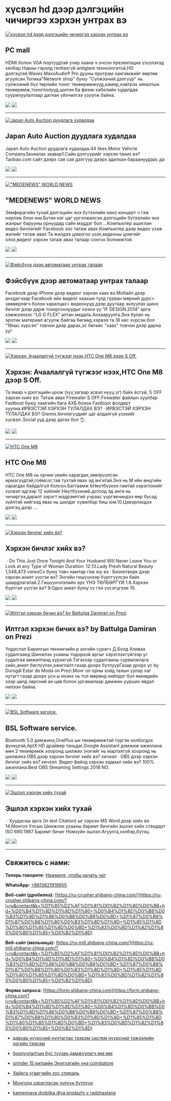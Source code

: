 # хүсвэл hd дээр дэлгэцийн чичиргээ хэрхэн унтрах вэ

<a href="https://swt.shibang-china.com/?l=ru&img&k=%D1%85%D2%AF%D1%81%D0%B2%D1%8D%D0%BB+hd+%D0%B4%D1%8D%D1%8D%D1%80+%D0%B4%D1%8D%D0%BB%D0%B3%D1%8D%D1%86%D0%B8%D0%B9%D0%BD+%D1%87%D0%B8%D1%87%D0%B8%D1%80%D0%B3%D1%8D%D1%8D+%D1%85%D1%8D%D1%80%D1%85%D1%8D%D0%BD+%D1%83%D0%BD%D1%82%D1%80%D0%B0%D1%85+%D0%B2%D1%8D" target="_blank">![хүсвэл hd дээр дэлгэцийн чичиргээ хэрхэн унтрах вэ](http://static.shibang-china.com/all-800x300/1521.jpg)</a>

## PC mall
HDMI болон VGA портуудтай учир хаана ч очсон презентациа үзүүлэхэд хялбар.Нарны гэрэлд гялбахгүй antiglare технологитой,HD дэлгэцтэй.Waves MaxxAudio&#174; Pro дууны програм хангамжийг өөртөө агуулсан.Топика&quot;Network shop&quot; буюу &quot;Сүлжээний дэлгүүр&quot; нь сүлжээний бүх төрлийн тоног төхөөрөмжүүд,камер,нэвтрэх хяналтын төхөөрөмж,тоноглолууд,шилэн ба физик кабелийн худалдаа суурилуулалтаар дагнан үйлчилгээ үзүүлж байна.


<a href="https://whatsapp.shibangsoft.com/WhatsApp.php" target="_blank" title="WhatsApp">![](http://static.shibang-china.com/icon/whatsapp.png)</a> <a href="https://swt.shibang-china.com/?l=ru&icon&k=%D1%85%D2%AF%D1%81%D0%B2%D1%8D%D0%BB+hd+%D0%B4%D1%8D%D1%8D%D1%80+%D0%B4%D1%8D%D0%BB%D0%B3%D1%8D%D1%86%D0%B8%D0%B9%D0%BD+%D1%87%D0%B8%D1%87%D0%B8%D1%80%D0%B3%D1%8D%D1%8D+%D1%85%D1%8D%D1%80%D1%85%D1%8D%D0%BD+%D1%83%D0%BD%D1%82%D1%80%D0%B0%D1%85+%D0%B2%D1%8D" target="_blank">![](http://static.shibang-china.com/icon/chat-ru.png)</a>

---

<a href="https://swt.shibang-china.com/?l=ru&img&k=%D1%85%D2%AF%D1%81%D0%B2%D1%8D%D0%BB+hd+%D0%B4%D1%8D%D1%8D%D1%80+%D0%B4%D1%8D%D0%BB%D0%B3%D1%8D%D1%86%D0%B8%D0%B9%D0%BD+%D1%87%D0%B8%D1%87%D0%B8%D1%80%D0%B3%D1%8D%D1%8D+%D1%85%D1%8D%D1%80%D1%85%D1%8D%D0%BD+%D1%83%D0%BD%D1%82%D1%80%D0%B0%D1%85+%D0%B2%D1%8D" target="_blank">![Japan Auto Auction дуудлага худалдаа](http://static.shibang-china.com/all-800x300/23.jpg)</a>

## Japan Auto Auction дуудлага худалдаа
Japan Auto Auction дуудлага худалдаа.44 likes.Motor Vehicle CompanyЗахиалах заавар1.Сайн дэлгүүрийг хэрхэн таних вэ? Taobao.com сайт дээрх сая сая дэлгүүр дээрх адилхан бараануудаас да


<a href="https://whatsapp.shibangsoft.com/WhatsApp.php" target="_blank" title="WhatsApp">![](http://static.shibang-china.com/icon/whatsapp.png)</a> <a href="https://swt.shibang-china.com/?l=ru&icon&k=%D1%85%D2%AF%D1%81%D0%B2%D1%8D%D0%BB+hd+%D0%B4%D1%8D%D1%8D%D1%80+%D0%B4%D1%8D%D0%BB%D0%B3%D1%8D%D1%86%D0%B8%D0%B9%D0%BD+%D1%87%D0%B8%D1%87%D0%B8%D1%80%D0%B3%D1%8D%D1%8D+%D1%85%D1%8D%D1%80%D1%85%D1%8D%D0%BD+%D1%83%D0%BD%D1%82%D1%80%D0%B0%D1%85+%D0%B2%D1%8D" target="_blank">![](http://static.shibang-china.com/icon/chat-ru.png)</a>

---

<a href="https://swt.shibang-china.com/?l=ru&img&k=%D1%85%D2%AF%D1%81%D0%B2%D1%8D%D0%BB+hd+%D0%B4%D1%8D%D1%8D%D1%80+%D0%B4%D1%8D%D0%BB%D0%B3%D1%8D%D1%86%D0%B8%D0%B9%D0%BD+%D1%87%D0%B8%D1%87%D0%B8%D1%80%D0%B3%D1%8D%D1%8D+%D1%85%D1%8D%D1%80%D1%85%D1%8D%D0%BD+%D1%83%D0%BD%D1%82%D1%80%D0%B0%D1%85+%D0%B2%D1%8D" target="_blank">![&quot;MEDENEWS&quot; WORLD NEWS](http://static.shibang-china.com/all-800x300/1518.jpg)</a>

## &quot;MEDENEWS&quot; WORLD NEWS
Земфирагийн тухай дэлгэцийн энэ бүтээлийн кино концерт ч гэж нэрлэж блох юм.Бүтэн нэг цаг үргэлжилсэн дэлгэцийн бүтээлийн энэ жанрыг барууны орнуудад сайн мэддэг бол …Компьютер ашиглан видео бичлэгийг Facebook ээс татаж авах.Компьютер дээр видео үзэж жилийг татаж авах Та жилдээ цомогоо үзэх,видеоны цомгийг олох,видеог хэрхэн татаж авах талаар сонгох боломжтой.


<a href="https://whatsapp.shibangsoft.com/WhatsApp.php" target="_blank" title="WhatsApp">![](http://static.shibang-china.com/icon/whatsapp.png)</a> <a href="https://swt.shibang-china.com/?l=ru&icon&k=%D1%85%D2%AF%D1%81%D0%B2%D1%8D%D0%BB+hd+%D0%B4%D1%8D%D1%8D%D1%80+%D0%B4%D1%8D%D0%BB%D0%B3%D1%8D%D1%86%D0%B8%D0%B9%D0%BD+%D1%87%D0%B8%D1%87%D0%B8%D1%80%D0%B3%D1%8D%D1%8D+%D1%85%D1%8D%D1%80%D1%85%D1%8D%D0%BD+%D1%83%D0%BD%D1%82%D1%80%D0%B0%D1%85+%D0%B2%D1%8D" target="_blank">![](http://static.shibang-china.com/icon/chat-ru.png)</a>

---

<a href="https://swt.shibang-china.com/?l=ru&img&k=%D1%85%D2%AF%D1%81%D0%B2%D1%8D%D0%BB+hd+%D0%B4%D1%8D%D1%8D%D1%80+%D0%B4%D1%8D%D0%BB%D0%B3%D1%8D%D1%86%D0%B8%D0%B9%D0%BD+%D1%87%D0%B8%D1%87%D0%B8%D1%80%D0%B3%D1%8D%D1%8D+%D1%85%D1%8D%D1%80%D1%85%D1%8D%D0%BD+%D1%83%D0%BD%D1%82%D1%80%D0%B0%D1%85+%D0%B2%D1%8D" target="_blank">![Фэйсбүүк дээр автоматаар унтрах талаар](http://static.shibang-china.com/all-800x300/685.jpg)</a>

## Фэйсбүүк дээр автоматаар унтрах талаар
Facebook дээр iPhone дээр видеог хэрхэн хаах вэ.Мобайл дээр анхдагчаар Facebook ийн видеог хаахын тулд гурван мөрний дүрс&gt; зөөвөрлөгч болон харилцах&gt; видеонууд дээр дуутаар эхлүүлэх шинэ бичлэг дээр дарж тохиргоонуудыг нээнэ үү.“IF DESIGN 2014” арга хэмжээнээс “LG G FLEX” алтан медаль.Анхааруулга.Энэ булан нь эротик материал агуулж байгаа бѳгѳѳд хэрвээ та 18 нас хvрсэн бол &quot;18нас хүрсэн&quot; товчон дээр дарах,эс бѳгѳѳс &quot;хаах&quot; товчон дээр дарна уу!


<a href="https://whatsapp.shibangsoft.com/WhatsApp.php" target="_blank" title="WhatsApp">![](http://static.shibang-china.com/icon/whatsapp.png)</a> <a href="https://swt.shibang-china.com/?l=ru&icon&k=%D1%85%D2%AF%D1%81%D0%B2%D1%8D%D0%BB+hd+%D0%B4%D1%8D%D1%8D%D1%80+%D0%B4%D1%8D%D0%BB%D0%B3%D1%8D%D1%86%D0%B8%D0%B9%D0%BD+%D1%87%D0%B8%D1%87%D0%B8%D1%80%D0%B3%D1%8D%D1%8D+%D1%85%D1%8D%D1%80%D1%85%D1%8D%D0%BD+%D1%83%D0%BD%D1%82%D1%80%D0%B0%D1%85+%D0%B2%D1%8D" target="_blank">![](http://static.shibang-china.com/icon/chat-ru.png)</a>

---

<a href="https://swt.shibang-china.com/?l=ru&img&k=%D1%85%D2%AF%D1%81%D0%B2%D1%8D%D0%BB+hd+%D0%B4%D1%8D%D1%8D%D1%80+%D0%B4%D1%8D%D0%BB%D0%B3%D1%8D%D1%86%D0%B8%D0%B9%D0%BD+%D1%87%D0%B8%D1%87%D0%B8%D1%80%D0%B3%D1%8D%D1%8D+%D1%85%D1%8D%D1%80%D1%85%D1%8D%D0%BD+%D1%83%D0%BD%D1%82%D1%80%D0%B0%D1%85+%D0%B2%D1%8D" target="_blank">![Хэрхэн: Ачаалалгүй түгжээг нээх,HTC One M8 дээр S Off.](http://static.shibang-china.com/all-800x300/765.jpg)</a>

## Хэрхэн: Ачаалалгүй түгжээг нээх,HTC One M8 дээр S Off.
Та ямар ч дэлгэцийн цоож (зүү,загвар эсвэл нууц үг) байх ёсгүй; S OFF хэрхэн хийх вэ: Татаж авах Firewater S OFF.Firewater файлын хуулбар Fastboot буюу хамгийн бага АХБ болон Fastboot фолдерт хуулна.ИРВЭСТЭЙ ХЭРХЭН ТУЛАЛДАХ ВЭ?&nbsp;&#0183;&#32;ИРВЭСТЭЙ ХЭРХЭН ТУЛАЛДАХ ВЭ? Gremix.бичлэгүүдийг цаг алдалгүй үзэхийг хүсвэл:.Social ууд дээр дагах бол 👌.


<a href="https://whatsapp.shibangsoft.com/WhatsApp.php" target="_blank" title="WhatsApp">![](http://static.shibang-china.com/icon/whatsapp.png)</a> <a href="https://swt.shibang-china.com/?l=ru&icon&k=%D1%85%D2%AF%D1%81%D0%B2%D1%8D%D0%BB+hd+%D0%B4%D1%8D%D1%8D%D1%80+%D0%B4%D1%8D%D0%BB%D0%B3%D1%8D%D1%86%D0%B8%D0%B9%D0%BD+%D1%87%D0%B8%D1%87%D0%B8%D1%80%D0%B3%D1%8D%D1%8D+%D1%85%D1%8D%D1%80%D1%85%D1%8D%D0%BD+%D1%83%D0%BD%D1%82%D1%80%D0%B0%D1%85+%D0%B2%D1%8D" target="_blank">![](http://static.shibang-china.com/icon/chat-ru.png)</a>

---

<a href="https://swt.shibang-china.com/?l=ru&img&k=%D1%85%D2%AF%D1%81%D0%B2%D1%8D%D0%BB+hd+%D0%B4%D1%8D%D1%8D%D1%80+%D0%B4%D1%8D%D0%BB%D0%B3%D1%8D%D1%86%D0%B8%D0%B9%D0%BD+%D1%87%D0%B8%D1%87%D0%B8%D1%80%D0%B3%D1%8D%D1%8D+%D1%85%D1%8D%D1%80%D1%85%D1%8D%D0%BD+%D1%83%D0%BD%D1%82%D1%80%D0%B0%D1%85+%D0%B2%D1%8D" target="_blank">![HTC One M8](http://static.shibang-china.com/all-800x300/42.jpg)</a>

## HTC One M8
HTC One M8 нь орчин үеийн харагдах,зөөлрүүлсэн ирмэгүүдтэй,гоёмсог,тав тухтай явах эд ангитай.Энэ нь M ийн өнцгийн харагдах байдалгүй болсон.Багтаамж bНөүтбүүкээ гамтай хэрэглэхийг хүсвэл эдгээр 12 зүйлийг.Нөүтбүүкний дотоод эд анги нь чичиргээ,даралт зэрэгт мэдрэмтгий учраас үүргэвчиндээ өөр бусад зүйлтэй хийгээд явах нь шилдэг хувилбар биш юм.10.Цэвэрлэхдээ дэлгэц дээр …


<a href="https://whatsapp.shibangsoft.com/WhatsApp.php" target="_blank" title="WhatsApp">![](http://static.shibang-china.com/icon/whatsapp.png)</a> <a href="https://swt.shibang-china.com/?l=ru&icon&k=%D1%85%D2%AF%D1%81%D0%B2%D1%8D%D0%BB+hd+%D0%B4%D1%8D%D1%8D%D1%80+%D0%B4%D1%8D%D0%BB%D0%B3%D1%8D%D1%86%D0%B8%D0%B9%D0%BD+%D1%87%D0%B8%D1%87%D0%B8%D1%80%D0%B3%D1%8D%D1%8D+%D1%85%D1%8D%D1%80%D1%85%D1%8D%D0%BD+%D1%83%D0%BD%D1%82%D1%80%D0%B0%D1%85+%D0%B2%D1%8D" target="_blank">![](http://static.shibang-china.com/icon/chat-ru.png)</a>

---

<a href="https://swt.shibang-china.com/?l=ru&img&k=%D1%85%D2%AF%D1%81%D0%B2%D1%8D%D0%BB+hd+%D0%B4%D1%8D%D1%8D%D1%80+%D0%B4%D1%8D%D0%BB%D0%B3%D1%8D%D1%86%D0%B8%D0%B9%D0%BD+%D1%87%D0%B8%D1%87%D0%B8%D1%80%D0%B3%D1%8D%D1%8D+%D1%85%D1%8D%D1%80%D1%85%D1%8D%D0%BD+%D1%83%D0%BD%D1%82%D1%80%D0%B0%D1%85+%D0%B2%D1%8D" target="_blank">![Хэрхэн бичлэг хийх вэ?](http://static.shibang-china.com/all-800x300/1231.jpg)</a>

## Хэрхэн бичлэг хийх вэ?
&nbsp;&#0183;&#32;Do This Just Once Tonight And Your Husband Will Never Leave You or Look at any Type of Woman Duration: 12:13.Lady Presh Natural Beauty 1,548,473 viewsCv буюу товч намтар гэж юу вэ&nbsp;&#0183;&#32;Бизнетворк дээр хэрхэн анкет үүсгэх вэ? Энгийн гишүүнээр бүртгүүлсэн байх шаардлагатай.2.Гишүүнчлэлийн эрх ҮНЭ ТӨЛБӨРГҮЙ 1.8.Хэрхэн бүртгэл үүсгэх вэ? 9.Одоо анкет буюу cv гээ үүсэгцгээе 10.


<a href="https://whatsapp.shibangsoft.com/WhatsApp.php" target="_blank" title="WhatsApp">![](http://static.shibang-china.com/icon/whatsapp.png)</a> <a href="https://swt.shibang-china.com/?l=ru&icon&k=%D1%85%D2%AF%D1%81%D0%B2%D1%8D%D0%BB+hd+%D0%B4%D1%8D%D1%8D%D1%80+%D0%B4%D1%8D%D0%BB%D0%B3%D1%8D%D1%86%D0%B8%D0%B9%D0%BD+%D1%87%D0%B8%D1%87%D0%B8%D1%80%D0%B3%D1%8D%D1%8D+%D1%85%D1%8D%D1%80%D1%85%D1%8D%D0%BD+%D1%83%D0%BD%D1%82%D1%80%D0%B0%D1%85+%D0%B2%D1%8D" target="_blank">![](http://static.shibang-china.com/icon/chat-ru.png)</a>

---

<a href="https://swt.shibang-china.com/?l=ru&img&k=%D1%85%D2%AF%D1%81%D0%B2%D1%8D%D0%BB+hd+%D0%B4%D1%8D%D1%8D%D1%80+%D0%B4%D1%8D%D0%BB%D0%B3%D1%8D%D1%86%D0%B8%D0%B9%D0%BD+%D1%87%D0%B8%D1%87%D0%B8%D1%80%D0%B3%D1%8D%D1%8D+%D1%85%D1%8D%D1%80%D1%85%D1%8D%D0%BD+%D1%83%D0%BD%D1%82%D1%80%D0%B0%D1%85+%D0%B2%D1%8D" target="_blank">![Илтгэл хэрхэн бичих вэ? by Battulga Damiran on Prezi](http://static.shibang-china.com/all-800x300/1079.jpg)</a>

## Илтгэл хэрхэн бичих вэ? by Battulga Damiran on Prezi
Үндэслэл Барилгын техникчийн р ангийн сурагч Д.Болд Аливаа судалгаанд Шинжлэх ухааны тодорхой аргыг хэрэглэхгүйгээр уг судалгаа амжилтанд хүрэхгүй.Тэгэхээр судалгааны сурвалжлага хийх,анкет бөглүүлэх,ажиглалт.газар доорх бутлуурГазар доорх ус by Dursg&#225;l Estar de Moda on Prezi.Монг ол орны хойд талын уулар хаг нутагт газар доорх усн ы ихэнх нь гол мөрөнд нийлдэг бол өмнөдийн хээр цөлд хөрсний ан цав болон ургамалаар дамжин уурших явдал нилээн байна.


<a href="https://whatsapp.shibangsoft.com/WhatsApp.php" target="_blank" title="WhatsApp">![](http://static.shibang-china.com/icon/whatsapp.png)</a> <a href="https://swt.shibang-china.com/?l=ru&icon&k=%D1%85%D2%AF%D1%81%D0%B2%D1%8D%D0%BB+hd+%D0%B4%D1%8D%D1%8D%D1%80+%D0%B4%D1%8D%D0%BB%D0%B3%D1%8D%D1%86%D0%B8%D0%B9%D0%BD+%D1%87%D0%B8%D1%87%D0%B8%D1%80%D0%B3%D1%8D%D1%8D+%D1%85%D1%8D%D1%80%D1%85%D1%8D%D0%BD+%D1%83%D0%BD%D1%82%D1%80%D0%B0%D1%85+%D0%B2%D1%8D" target="_blank">![](http://static.shibang-china.com/icon/chat-ru.png)</a>

---

<a href="https://swt.shibang-china.com/?l=ru&img&k=%D1%85%D2%AF%D1%81%D0%B2%D1%8D%D0%BB+hd+%D0%B4%D1%8D%D1%8D%D1%80+%D0%B4%D1%8D%D0%BB%D0%B3%D1%8D%D1%86%D0%B8%D0%B9%D0%BD+%D1%87%D0%B8%D1%87%D0%B8%D1%80%D0%B3%D1%8D%D1%8D+%D1%85%D1%8D%D1%80%D1%85%D1%8D%D0%BD+%D1%83%D0%BD%D1%82%D1%80%D0%B0%D1%85+%D0%B2%D1%8D" target="_blank">![BSL Software service.](http://static.shibang-china.com/all-800x300/914.jpg)</a>

## BSL Software service.
Bluetooth 5.0 дэмжинэ,OnePlus ын төхөөрөмжтэй түргэн холбогдох функцтэй,AptX HD драйвер таньдаг,Google Assistant дэмжиж ажиллана мөн 2 төхөөрөмж хооронд шилжих (нэгийг нь марталгүй хооронд нь шилжинэ.OBS дээр хэрхэн бичлэг хийх вэ? хичээл&nbsp;&#0183;&#32;OBS дээр хэрхэн бичлэг хийх вэ? хичээл .Видео файлд хэрхэн хадмал хийх вэ? 100% aжиллана.Best OBS Streaming Settings 2018 NO.


<a href="https://whatsapp.shibangsoft.com/WhatsApp.php" target="_blank" title="WhatsApp">![](http://static.shibang-china.com/icon/whatsapp.png)</a> <a href="https://swt.shibang-china.com/?l=ru&icon&k=%D1%85%D2%AF%D1%81%D0%B2%D1%8D%D0%BB+hd+%D0%B4%D1%8D%D1%8D%D1%80+%D0%B4%D1%8D%D0%BB%D0%B3%D1%8D%D1%86%D0%B8%D0%B9%D0%BD+%D1%87%D0%B8%D1%87%D0%B8%D1%80%D0%B3%D1%8D%D1%8D+%D1%85%D1%8D%D1%80%D1%85%D1%8D%D0%BD+%D1%83%D0%BD%D1%82%D1%80%D0%B0%D1%85+%D0%B2%D1%8D" target="_blank">![](http://static.shibang-china.com/icon/chat-ru.png)</a>

---

<a href="https://swt.shibang-china.com/?l=ru&img&k=%D1%85%D2%AF%D1%81%D0%B2%D1%8D%D0%BB+hd+%D0%B4%D1%8D%D1%8D%D1%80+%D0%B4%D1%8D%D0%BB%D0%B3%D1%8D%D1%86%D0%B8%D0%B9%D0%BD+%D1%87%D0%B8%D1%87%D0%B8%D1%80%D0%B3%D1%8D%D1%8D+%D1%85%D1%8D%D1%80%D1%85%D1%8D%D0%BD+%D1%83%D0%BD%D1%82%D1%80%D0%B0%D1%85+%D0%B2%D1%8D" target="_blank">![Эшлэл хэрхэн хийх тухай](http://static.shibang-china.com/all-800x300/887.jpg)</a>

## Эшлэл хэрхэн хийх тухай
&nbsp;&#0183;&#32;Хуудасны арга (In text Citation) ыг хэрхэн MS Word дээр хийх вэ 14.Монгол Улсын Шинжлэх ухааны баримт бичгийн эшлэл хийх стандарт ISO 690:1987 Баримт бичиг Номзүйн эшлэл.Агуулга,хэлбэр,бүтэц.

<a href="https://whatsapp.shibangsoft.com/WhatsApp.php" target="_blank" title="WhatsApp">![](http://static.shibang-china.com/icon/whatsapp.png)</a> <a href="https://swt.shibang-china.com/?l=ru&icon&k=%D1%85%D2%AF%D1%81%D0%B2%D1%8D%D0%BB+hd+%D0%B4%D1%8D%D1%8D%D1%80+%D0%B4%D1%8D%D0%BB%D0%B3%D1%8D%D1%86%D0%B8%D0%B9%D0%BD+%D1%87%D0%B8%D1%87%D0%B8%D1%80%D0%B3%D1%8D%D1%8D+%D1%85%D1%8D%D1%80%D1%85%D1%8D%D0%BD+%D1%83%D0%BD%D1%82%D1%80%D0%B0%D1%85+%D0%B2%D1%8D" target="_blank">![](http://static.shibang-china.com/icon/chat-ru.png)</a>

---
## Свяжитесь с нами:

**Теперь говорите:** [Нажмите, чтобы начать чат](https://swt.shibang-china.com?l=ru&contact&k=%D1%85%D2%AF%D1%81%D0%B2%D1%8D%D0%BB+hd+%D0%B4%D1%8D%D1%8D%D1%80+%D0%B4%D1%8D%D0%BB%D0%B3%D1%8D%D1%86%D0%B8%D0%B9%D0%BD+%D1%87%D0%B8%D1%87%D0%B8%D1%80%D0%B3%D1%8D%D1%8D+%D1%85%D1%8D%D1%80%D1%85%D1%8D%D0%BD+%D1%83%D0%BD%D1%82%D1%80%D0%B0%D1%85+%D0%B2%D1%8D)

**WhatsApp:**  [+8613621919955](https://whatsapp.shibangsoft.com/WhatsApp.php)

**Веб-сайт (дробилка):** [https://ru-crusher.shibang-china.com/](https://ru-crusher.shibang-china.com/?l=ru&contact&k=%D1%85%D2%AF%D1%81%D0%B2%D1%8D%D0%BB+hd+%D0%B4%D1%8D%D1%8D%D1%80+%D0%B4%D1%8D%D0%BB%D0%B3%D1%8D%D1%86%D0%B8%D0%B9%D0%BD+%D1%87%D0%B8%D1%87%D0%B8%D1%80%D0%B3%D1%8D%D1%8D+%D1%85%D1%8D%D1%80%D1%85%D1%8D%D0%BD+%D1%83%D0%BD%D1%82%D1%80%D0%B0%D1%85+%D0%B2%D1%8D)

**Веб-сайт (мельница):** [https://ru-mill.shibang-china.com/](https://ru-mill.shibang-china.com/?l=ru&contact&k=%D1%85%D2%AF%D1%81%D0%B2%D1%8D%D0%BB+hd+%D0%B4%D1%8D%D1%8D%D1%80+%D0%B4%D1%8D%D0%BB%D0%B3%D1%8D%D1%86%D0%B8%D0%B9%D0%BD+%D1%87%D0%B8%D1%87%D0%B8%D1%80%D0%B3%D1%8D%D1%8D+%D1%85%D1%8D%D1%80%D1%85%D1%8D%D0%BD+%D1%83%D0%BD%D1%82%D1%80%D0%B0%D1%85+%D0%B2%D1%8D)

**Форма запроса:** [https://form.shibang-china.com](https://form.shibang-china.com?l=ru&contact&k=%D1%85%D2%AF%D1%81%D0%B2%D1%8D%D0%BB+hd+%D0%B4%D1%8D%D1%8D%D1%80+%D0%B4%D1%8D%D0%BB%D0%B3%D1%8D%D1%86%D0%B8%D0%B9%D0%BD+%D1%87%D0%B8%D1%87%D0%B8%D1%80%D0%B3%D1%8D%D1%8D+%D1%85%D1%8D%D1%80%D1%85%D1%8D%D0%BD+%D1%83%D0%BD%D1%82%D1%80%D0%B0%D1%85+%D0%B2%D1%8D)

* [давхар нүүрсний нунтаглах тээрэм систем нүүрсний тэжээлийн хогийн тээрэм](../127/%D0%B4%D0%B0%D0%B2%D1%85%D0%B0%D1%80%20%D0%BD%D2%AF%D2%AF%D1%80%D1%81%D0%BD%D0%B8%D0%B9%20%D0%BD%D1%83%D0%BD%D1%82%D0%B0%D0%B3%D0%BB%D0%B0%D1%85%20%D1%82%D1%8D%D1%8D%D1%80%D1%8D%D0%BC%20%D1%81%D0%B8%D1%81%D1%82%D0%B5%D0%BC%20%D0%BD%D2%AF%D2%AF%D1%80%D1%81%D0%BD%D0%B8%D0%B9%20%D1%82%D1%8D%D0%B6%D1%8D%D1%8D%D0%BB%D0%B8%D0%B9%D0%BD%20%D1%85%D0%BE%D0%B3%D0%B8%D0%B9%D0%BD%20%D1%82%D1%8D%D1%8D%D1%80%D1%8D%D0%BC.md)

* [борлуулалтын бүс туузан дамжуулагч мм мм](../129/%D0%B1%D0%BE%D1%80%D0%BB%D1%83%D1%83%D0%BB%D0%B0%D0%BB%D1%82%D1%8B%D0%BD%20%D0%B1%D2%AF%D1%81%20%D1%82%D1%83%D1%83%D0%B7%D0%B0%D0%BD%20%D0%B4%D0%B0%D0%BC%D0%B6%D1%83%D1%83%D0%BB%D0%B0%D0%B3%D1%87%20%D0%BC%D0%BC%20%D0%BC%D0%BC.md)

* [grinder 15 литрийн Энэтхэгийн үнэ coimbatore](../127/grinder%2015%20%D0%BB%D0%B8%D1%82%D1%80%D0%B8%D0%B9%D0%BD%20%D0%AD%D0%BD%D1%8D%D1%82%D1%85%D1%8D%D0%B3%D0%B8%D0%B9%D0%BD%20%D2%AF%D0%BD%D1%8D%20coimbatore.md)

* [Хайрга угаагчийн хос спираль](../128/%D0%A5%D0%B0%D0%B9%D1%80%D0%B3%D0%B0%20%D1%83%D0%B3%D0%B0%D0%B0%D0%B3%D1%87%D0%B8%D0%B9%D0%BD%20%D1%85%D0%BE%D1%81%20%D1%81%D0%BF%D0%B8%D1%80%D0%B0%D0%BB%D1%8C.md)

* [Монголд хэрэглэсэн чулуун бутлуур](../130/%D0%9C%D0%BE%D0%BD%D0%B3%D0%BE%D0%BB%D0%B4%20%D1%85%D1%8D%D1%80%D1%8D%D0%B3%D0%BB%D1%8D%D1%81%D1%8D%D0%BD%20%D1%87%D1%83%D0%BB%D1%83%D1%83%D0%BD%20%D0%B1%D1%83%D1%82%D0%BB%D1%83%D1%83%D1%80.md)

* [kamennaya drobilka dlya prodazhi v radzhastane](../126/kamennaya%20drobilka%20dlya%20prodazhi%20v%20radzhastane.md)